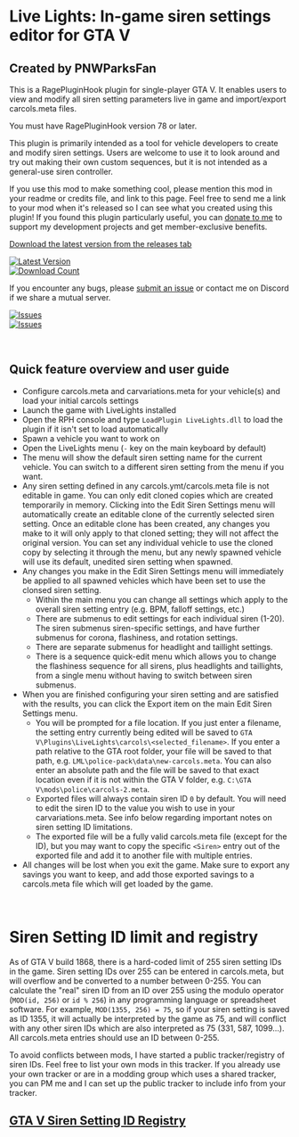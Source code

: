 # Live Lights: In-game siren settings editor for GTA V
## Created by PNWParksFan

This is a RagePluginHook plugin for single-player GTA V. 
It enables users to view and modify all siren setting 
parameters live in game and import/export carcols.meta files.

You must have RagePluginHook version 78 or later.

This plugin is primarily intended as a tool for vehicle developers 
to create and modify siren settings. Users are welcome to use it to 
look around and try out making their own custom sequences, but it is 
not intended as a general-use siren controller. 

If you use this mod to make something cool, please mention this mod in 
your readme or credits file, and link to this page. Feel free to send 
me a link to your mod when it's released so I can see what you created 
using this plugin! If you found this plugin particularly useful, you 
can [donate to me](https://parksmods.com/donate/) to support my 
development projects and get member-exclusive benefits. 

[Download the latest version from the releases tab](https://github.com/pnwparksfan/rph-live-lights/releases)

[![Latest Version](https://img.shields.io/github/release/pnwparksfan/rph-live-lights?include_prereleases)](https://github.com/pnwparksfan/rph-live-lights/releases)  
[![Download Count](https://img.shields.io/github/downloads/pnwparksfan/rph-live-lights/total)](https://github.com/pnwparksfan/rph-live-lights/releases)    

If you encounter any bugs, please [submit an issue](https://github.com/pnwparksfan/rph-live-lights/issues) or contact me on Discord if we share a mutual server.

[![Issues](https://img.shields.io/github/issues/pnwparksfan/rph-live-lights)](https://github.com/pnwparksfan/rph-live-lights/issues)  
[![Issues](https://img.shields.io/github/issues-closed/pnwparksfan/rph-live-lights)](https://github.com/pnwparksfan/rph-live-lights/issues)


&nbsp;

## Quick feature overview and user guide

 - Configure carcols.meta and carvariations.meta for your vehicle(s) and load your initial carcols settings
 - Launch the game with LiveLights installed
 - Open the RPH console and type `LoadPlugin LiveLights.dll` to load the plugin if it isn't set to load automatically
 - Spawn a vehicle you want to work on
 - Open the LiveLights menu (`-` key on the main keyboard by default)
 - The menu will show the default siren setting name for the current vehicle. You can switch to a different siren setting from the menu if you want.
 - Any siren setting defined in any carcols.ymt/carcols.meta file is not editable in game. You can only edit cloned copies which are created temporarily in memory. Clicking into the Edit Siren Settings menu will automatically create an editable clone of the currently selected siren setting. Once an editable clone has been created, any changes you make to it will only apply to that cloned setting; they will not affect the original version. You can set any individual vehicle to use the cloned copy by selecting it through the menu, but any newly spawned vehicle will use its default, unedited siren setting when spawned. 
 - Any changes you make in the Edit Siren Settings menu will immediately be applied to all spawned vehicles which have been set to use the clonsed siren setting.
   - Within the main menu you can change all settings which apply to the overall siren setting entry (e.g. BPM, falloff settings, etc.)
   - There are submenus to edit settings for each individual siren (1-20). The siren submenus siren-specific settings, and have further submenus for corona, flashiness, and rotation settings. 
   - There are separate submenus for headlight and taillight settings. 
   - There is a sequence quick-edit menu which allows you to change the flashiness sequence for all sirens, plus headlights and taillights, from a single menu without having to switch between siren submenus. 
 - When you are finished configuring your siren setting and are satisfied with the results, you can click the Export item on the main Edit Siren Settings menu. 
   - You will be prompted for a file location. If you just enter a filename, the setting entry currently being edited will be saved to `GTA V\Plugins\LiveLights\carcols\<selected_filename>`. If you enter a path relative to the GTA root folder, your file will be saved to that path, e.g. `LML\police-pack\data\new-carcols.meta`. You can also enter an absolute path and the file will be saved to that exact location even if it is not within the GTA V folder, e.g. `C:\GTA V\mods\police\carcols-2.meta`. 
   - Exported files will always contain siren ID `0` by default. You will need to edit the siren ID to the value you wish to use in your carvariations.meta. See info below regarding important notes on siren setting ID limitations. 
   - The exported file will be a fully valid carcols.meta file (except for the ID), but you may want to copy the specific `<Siren>` entry out of the exported file and add it to another file with multiple entries. 
 - All changes will be lost when you exit the game. Make sure to export any savings you want to keep, and add those exported savings to a carcols.meta file which will get loaded by the game. 


&nbsp;

# Siren Setting ID limit and registry

As of GTA V build 1868, there is a hard-coded limit of 255 siren setting IDs 
in the game. Siren setting IDs over 255 can be entered in carcols.meta, but 
will overflow and be converted to a number between 0-255. You can calculate 
the "real" siren ID from an ID over 255 using the modulo operator 
(`MOD(id, 256)` or `id % 256`) in any programming language or spreadsheet 
software. For example, `MOD(1355, 256) = 75`, so if your siren setting is 
saved as ID 1355, it will actually be interpreted by the game as 75, and will 
conflict with any other siren IDs which are also interpreted as 75 
(331, 587, 1099...). All carcols.meta entries should use an ID between 0-255.

To avoid conflicts between mods, I have started a public tracker/registry of 
siren IDs. Feel free to list your own mods in this tracker. If you already 
use your own tracker or are in a modding group which uses a shared tracker, 
you can PM me and I can set up the public tracker to include info from 
your tracker. 

## [GTA V Siren Setting ID Registry](https://docs.google.com/spreadsheets/d/1MG2BDdboYbfAGGIG3HluLg34Ne3K7kN4FXUtTc4ebtw/edit?usp=sharing)
